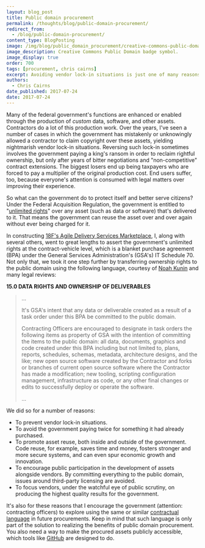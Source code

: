 ```yaml
---
layout: blog_post
title: Public domain procurement
permalink: /thoughts/blog/public-domain-procurement/
redirect_from:
  - /blog/public-domain-procurement/
content_type: BlogPosting
image: /img/blog/public_domain_procurement/creative-commons-public-domain.svg
image_description: Creative Commons Public Domain badge symbol.
image_display: true
order: 700
tags: [procurement, chris cairns]
excerpt: Avoiding vendor lock-in situations is just one of many reasons that the government should consider using public domain procurements.
authors:
  - Chris Cairns
date_published: 2017-07-24
date: 2017-07-24
---
```

Many of the federal government's functions are enhanced or enabled through the production of *custom* data, software, and other assets. Contractors do a lot of this production work. Over the years, I've seen a number of cases in which the government has mistakenly or unknowingly allowed a contractor to claim copyright over these assets, yielding nightmarish vendor lock-in situations. Reversing such lock-in sometimes involves the government paying a king's ransom in order to reclaim rightful ownership, but only after years of bitter negotiations and "non-competitive" contract extensions. The biggest losers end up being taxpayers who are forced to pay a multiplier of the original production cost. End users suffer, too, because everyone's attention is consumed with legal matters over improving their experience.

So what can the government do to protect itself and better serve citizens? Under the Federal Acquisition Regulation, the government is entitled to "<a href="https://www.acquisition.gov/far/html/Subpart%2027_4.html">unlimited rights</a>" over any asset (such as data or software) that's delivered to it. That means the government can reuse the asset over and over again without ever being charged for it.

In constructing [18F's Agile Delivery Services Marketplace](/work/experience/agile-delivery-services-marketplace/), I, along with several others, went to great lengths to assert the government's unlimited rights at the contract-vehicle level, which is a blanket purchase agreement (BPA) under the General Services Administration's (GSA's) IT Schedule 70. Not only that, we took it one step further by transferring ownership rights to the public domain using the following language, courtesy of <a href="https://www.linkedin.com/in/noahkunin/">Noah Kunin</a> and many legal reviews:

**15.0 DATA RIGHTS AND OWNERSHIP OF DELIVERABLES**

<blockquote cite="https://ads.18f.gov/assets/ADS_RFQ_Final.pdf" markdown="1">
…

It's GSA's intent that any data or deliverable created as a result of a task order under this BPA be committed to the public domain.</p>

Contracting Officers are encouraged to designate in task orders the following items as property of GSA with the intention of committing the items to the public domain: all data, documents, graphics and code created under this BPA including but not limited to, plans, reports, schedules, schemas, metadata, architecture designs, and the like; new open source software created by the Contractor and forks or branches of current open source software where the Contractor has made a modification; new tooling, scripting configuration management, infrastructure as code, or any other final changes or edits to successfully deploy or operate the software.

…
</blockquote>

We did so for a number of reasons:

- To prevent vendor lock-in situations.
- To avoid the government paying twice for something it had already purchased.
- To promote asset reuse, both inside and outside of the government. Code reuse, for example, saves time and money, fosters stronger and more secure systems, and can even spur economic growth and innovation.
- To encourage public participation in the development of assets alongside vendors. By committing everything to the public domain, issues around third-party licensing are avoided.
- To focus vendors, under the watchful eye of public scrutiny, on producing the highest quality results for the government.

It's also for these reasons that I encourage the government (attention: contracting officers) to explore using the same or similar <a href="https://ads.18f.gov/assets/ADS_RFQ_Final.pdf">contractual language</a> in future procurements. Keep in mind that such language is only part of the solution to realizing the benefits of public domain procurement. You also need a way to make the procured assets publicly accessible, which tools like <a href="https://github.com/">GitHub</a> are designed to do.
